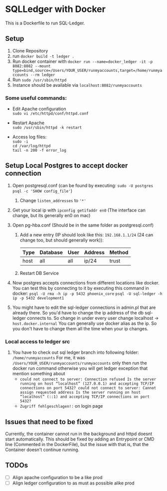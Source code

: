 # SQLLedger with Docker
This is a Dockerfile to run SQL-Ledger.

 
## Setup
1. Clone Repository
2. run `docker build -t ledger .`
3. Run docker container with `docker run --name=docker_ledger -it -p 8082:8082 --mount type=bind,source=/Users/YOUR_USER/runmyaccounts,target=/home/runmyaccounts --rm ledger`
4. Run `sudo /usr/sbin/httpd`
5. Instance should be available via `localhost:8082/runmyaccounts`

### Some useful commands: 

* Edit Apache configuration  
`sudo vi /etc/httpd/conf/httpd.conf`

* Restart Apache  
`sudo /usr/sbin/httpd -k restart`

* Access log files:  
`sudo -i`  
`cd /var/log/httpd`  
`tail -n 200 -f error_log`
  

## Setup Local Postgres to accept docker connection
1. Open postgresql.conf (can be found by executing: `sudo -U postgres psql -c 'SHOW config_file'`)
    1. Change `listen_addresses` to `'*'`
2. Get your local ip with `ipconfig getifaddr en0` (The interface can change, but its generally en0 on mac)
3. Open pg-hba.conf (Should be in the same folder as postgresql.conf)
    1. Add a new entry (IP should look like this: `192.168.1.1/24` (24 can change too, but should generally work)):  
    
         | Type    | Database    | User    | Address    | Method  |
         | ------ | ---------- | ------ | ------------ |-------- |
         | host   | all        | all    | ip/24        | trust  |

     2. Restart DB Service

4. Now postgres accepts connections from different locations like docker.
   You can test this by connecting to it by executing this command in docker:
   `psql -U rma -h ip -p 5432 phoenix_core`
   `psql -U sql-ledger -h ip -p 5432 development1`

5. You might have to edit the sql-ledger connections in admin.pl that are already there. 
   So you'd have to change the ip address of the db sql-ledger connects to.
   So change in under every user change localhost -> `host.docker.internal`
   You can generally use docker alias as the ip.
   So you don't have to change them all the time when your ip changes.

### Local access to ledger src

1. You have to check out sql ledger branch into following folder: `/home/runmyaccounts`
   For me, it was `/Users/YOUR_USER/runmyaccounts/runmyaccounts` only then run the docker run command otherwise 
   you will get ledger exception that mention something about  
    - `could not connect to server: Connection refused
      Is the server running on host “localhost” (127.0.0.1) and accepting
      TCP/IP connections on port 5432?
      could not connect to server: Cannot assign requested address
      Is the server running on host “localhost” (::1) and accepting
      TCP/IP connections on port 5432?`
    - `Zugriff fehlgeschlagen!:` on login page

## Issues that need to be fixed
Currently, the container cannot run in the background and httpd doesnt start automatically.
This should be fixed by adding an Entrypoint or CMD line (Commented in the DockerFile), 
but the issue with that is, that the Container doesn't continue running.


## TODOs

- [ ] Align apache configuration to be a like prod 
- [ ] Align ledger configuration to as must as possible alike prod
